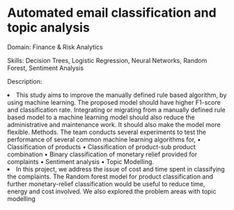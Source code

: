 # Automated email classification and topic analysis
<p>Domain: Finance & Risk Analytics</p>
<p>Skills: Decision Trees, Logistic Regression, Neural Networks, Random Forest, Sentiment Analysis</p>
<p>Description: <li>This study aims to improve the manually defined rule based algorithm, by using machine learning. The proposed model should have higher F1-score and classification rate. Integrating or migrating from a manually defined rule based model to a machine learning model should also reduce the administrative and maintenance work. It should also make the model more flexible. Methods. The team conducts several experiments to test the performance of several common machine learning algorithms for, • Classification of products • Classification of product-sub product combination • Binary classification of monetary relief provided for complaints • Sentiment analysis • Topic Modelling.</li>
<li>In this project, we address the issue of cost and time spent in classifying the complaints. The Random forest model for product classification and further monetary-relief classification would be useful to reduce time, energy and cost involved. We also explored the problem areas with topic modelling</li></p>
